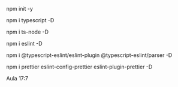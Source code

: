 npm init -y

npm i typescript -D

npm i ts-node -D 

npm i eslint -D

npm i @typescript-eslint/eslint-plugin @typescript-eslint/parser -D 

npm i prettier eslint-config-prettier eslint-plugin-prettier -D

Aula 17:7
